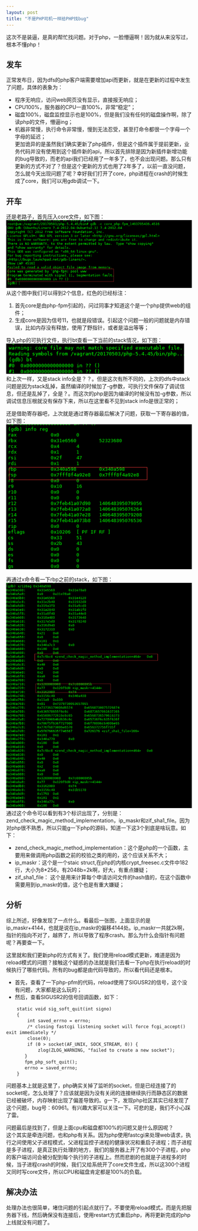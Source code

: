 ```yaml
---
layout: post
title: "不是PHP司机一样给PHP找bug"
---
```


这次不是装逼，是真的帮忙找问题。对于php，一脸懵逼啊！因为就从来没写过，根本不懂php！

## 发车
正常发布日，因为dfs的php客户端需要增加api而更新，就是在更新的过程中发生了问题，具体的表象为：  
- 程序无响应，访问web网页没有显示，直接报无响应；  
- CPU100%，服务器的CPU一直100%，非常“稳定”；  
- 磁盘100%，磁盘监控显示也是100%，但是我们没有任何的磁盘操作啊，除了读php的文件，懵逼ing；  
- 机器非常慢，执行命令非常慢，慢到无法忍受，甚至打命令都很一个字母一个字母的延迟；  
更加诡异的是虽然我们确实更新了php插件，但是这个插件属于提前更新，业务代码并没有使用到这个插件新的api，所以首先排除是因为新插件新增功能的bug导致的，而老的api我们已经用了一年多了，也不会出现问题。那么只有更新的方式不对了？但是这个更新的方式也用了2年多了，以前一直没问题，怎么就今天出现问题了呢？幸好我们打开了core，php进程在crash的时候生成了core，我们可以用gdb调试一下。  

## 开车
还是老路子，首先压入core文件，如下图：
![php core](1.png)    
从这个图中我们可以得到2个信息，红色的已经标注：  
1. 首先core是由php-fpm引起的，问过同事才知道这个是一个php提供web的组件；    
2. 生成core是因为信号11，也就是段错误。引起这个问题一般的问题就是内存错误，比如内存没有释放，使用了野指针，或者是溢出等等；    

导入php的可执行文件，执行bt查看一下当前的stack情况，如下图：  
![php bt](2.png)    
和上次一样，又是stack info全是？？。但是这次有所不同的，上次的dfs中stack问题是因为stack乱掉，虽然编译的时候加了-g参数，可执行文件保存了调试信息，但还是乱掉了，全是？。而这次的php是因为编译的时候没有加-g参数，所以调试信息压根就没有保存下来，所以在这里看不见到stack info是很正常的；  

还是借助寄存器吧，上次就是通过寄存器最后解决了问题，获取一下寄存器的值，如下图：    
![php regedits](3.png)    

再通过x命令看一下rbp之前的stack，如下图：    
![php stack](4.png)    
通过这个命令可以看到有3个标识出现了，分别是：zend_check_magic_method_implementation，ip_maskr和zif_sha1_file。因为对php很不熟悉，所以只能g一下php的源码，知道一下这3个到底是啥玩意。如下：    
- zend_check_magic_method_implementation：这个是php的一个函数，主要用来做调用php函数之前的校验之类的用的，这个应该关系不大；      
- ip_maskr：这个是一个staic struct,在php的内核crypt_freesec.c文件中182行，大小为8*256，有2048b=2k啊，好大，有重点嫌疑；    
- zif_sha1_file： 这个是用来计算每个申请访问文件的hash值的，在这个函数中需要用到ip_maskr的值，这个也是有重大嫌疑；  

## 分析
综上所述，好像发现了一点什么。看最后一张图，上面显示的是ip_maskr+4144，也就是说在ip_maskr的偏移4144处。ip_maskr一共就2k啊，指针的指向不对了，越界了，所以导致了程序crash。那么为什么会指针有问题呢？再要查一下。    

这里就和我们更新php的方式有关了。我们使用reload模式更新，难道是因为reload模式的问题？接触这个疑惑的办法就是我们去看一下php在执行reload的时候执行了哪些代码。所有的bug都是由代码导致的，所以看代码还是根本。    
- 首先，查看了一下php-pfm的代码，reload使用了SIGUSR2的信号，这个没有问题，大家都是这么玩的；    
- 然后，查看SIGUSR2的信号回调函数，如下：    

```
    static void sig_soft_quit(int signo)
    {
        int saved_errno = errno;
        /* closing fastcgi listening socket will force fcgi_accept() exit immediately */
        close(0);
        if (0 > socket(AF_UNIX, SOCK_STREAM, 0)) {
            zlog(ZLOG_WARNING, "failed to create a new socket");
       }
       fpm_php_soft_quit();
       errno = saved_errno;
    }
```

问题基本上就是这里了，php确实关掉了监听的socket，但是已经连接了的socket呢，怎么处理了？应该就是因为没有关闭的连接继续执行而静态区的数据已经被破坏，内存映射出现了偏差导致的。g一下，发现php社区其实已经发现了这个问题，bug号：60961。有兴趣大家可以关注一下。可悲的是，我们不小心踩了雷。     

问题最后是找到了，但是上面cpu和磁盘都100%的问题又是什么原因呢？     
这个其实是牵连问题，也和php有关系。因为php使用fastcgi来处理web请求，执行之间使用父子进程模式，父进程监控子进程的健康状况和重启子进程；而子进程是多子进程，是真正执行处理的地方，我们的服务器上开了有300个子进程，php的客户端访问会被分配到每个执行的子进程上。然而悲剧的也就是子进程多的时候，当子进程crash的时候，我们又给系统开了core文件生成，所以这300个进程又同时写core文件，所以CPU和磁盘肯定都是100%的负载。    

## 解决办法 
处理办法也很简单，堵住问题的引起点就行了。不要使用reload模式，而是先把服务器下线，然后确保没有连接后，使用restart方式重启php，再将更新完成的php上线就没有问题了。    

  

